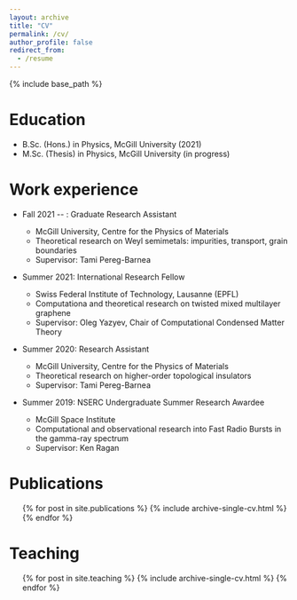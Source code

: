 ```yaml
---
layout: archive
title: "CV"
permalink: /cv/
author_profile: false
redirect_from:
  - /resume
---
```


{% include base_path %}

Education
======
* B.Sc. (Hons.) in Physics, McGill University (2021)
* M.Sc. (Thesis) in Physics, McGill University (in progress)

Work experience
======
* Fall 2021 -- : Graduate Research Assistant
  * McGill University, Centre for the Physics of Materials
  * Theoretical research on Weyl semimetals: impurities, transport, grain boundaries
  * Supervisor: Tami Pereg-Barnea

* Summer 2021: International Research Fellow
  * Swiss Federal Institute of Technology, Lausanne (EPFL)
  * Computationa and theoretical research on twisted mixed multilayer graphene
  * Supervisor: Oleg Yazyev, Chair of Computational Condensed Matter Theory

* Summer 2020: Research Assistant
  * McGill University, Centre for the Physics of Materials
  * Theoretical research on higher-order topological insulators
  * Supervisor: Tami Pereg-Barnea

* Summer 2019: NSERC Undergraduate Summer Research Awardee
  * McGill Space Institute
  * Computational and observational research into Fast Radio Bursts in the gamma-ray spectrum
  * Supervisor: Ken Ragan

Publications
======
  <ul>{% for post in site.publications %}
    {% include archive-single-cv.html %}
  {% endfor %}</ul>
  
Teaching
======
  <ul>{% for post in site.teaching %}
    {% include archive-single-cv.html %}
  {% endfor %}</ul>
